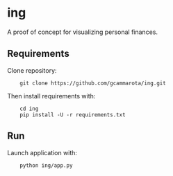 # ing
A proof of concept for visualizing personal finances.

## Requirements

Clone repository:
```
    git clone https://github.com/gcammarota/ing.git
```

Then install requirements with:
```
    cd ing
    pip install -U -r requirements.txt
```

## Run

Launch application with:
```
    python ing/app.py
```
